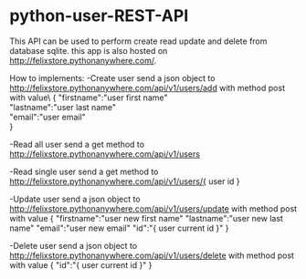 # python-user-REST-API

This API can be used to perform create read update and delete from database sqlite. this app is also hosted on http://felixstore.pythonanywhere.com/.

How to implements:
-Create user
send a json object to http://felixstore.pythonanywhere.com/api/v1/users/add with method post with value\ 
{
  "firstname":"user first name"\
  "lastname":"user last name"\
  "email":"user email"\
} 

-Read all user
send a get method to http://felixstore.pythonanywhere.com/api/v1/users

-Read single user
send a get method to http://felixstore.pythonanywhere.com/api/v1/users/{ user id } 

-Update user
send a json object to http://felixstore.pythonanywhere.com/api/v1/users/update with method post with value 
{
  "firstname":"user new first name"
  "lastname":"user new last name"
  "email":"user new email"
  "id":"{ user current id }"
} 

-Delete user
send a json object to http://felixstore.pythonanywhere.com/api/v1/users/delete with method post with value 
{
  "id":"{ user current id }"
} 
